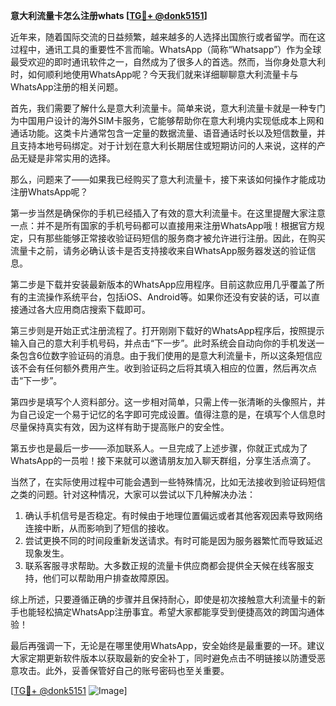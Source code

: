**意大利流量卡怎么注册whats [[TG💪+ @donk5151](https://t.me/s/donk5151)]**

近年来，随着国际交流的日益频繁，越来越多的人选择出国旅行或者留学。而在这过程中，通讯工具的重要性不言而喻。WhatsApp（简称“Whatsapp”）作为全球最受欢迎的即时通讯软件之一，自然成为了很多人的首选。然而，当你身处意大利时，如何顺利地使用WhatsApp呢？今天我们就来详细聊聊意大利流量卡与WhatsApp注册的相关问题。

首先，我们需要了解什么是意大利流量卡。简单来说，意大利流量卡就是一种专门为中国用户设计的海外SIM卡服务，它能够帮助你在意大利境内实现低成本上网和通话功能。这类卡片通常包含一定量的数据流量、语音通话时长以及短信数量，并且支持本地号码绑定。对于计划在意大利长期居住或短期访问的人来说，这样的产品无疑是非常实用的选择。

那么，问题来了——如果我已经购买了意大利流量卡，接下来该如何操作才能成功注册WhatsApp呢？

第一步当然是确保你的手机已经插入了有效的意大利流量卡。在这里提醒大家注意一点：并不是所有国家的手机号码都可以直接用来注册WhatsApp哦！根据官方规定，只有那些能够正常接收验证码短信的服务商才被允许进行注册。因此，在购买流量卡之前，请务必确认该卡是否支持接收来自WhatsApp服务器发送的验证信息。

第二步是下载并安装最新版本的WhatsApp应用程序。目前这款应用几乎覆盖了所有的主流操作系统平台，包括iOS、Android等。如果你还没有安装的话，可以直接通过各大应用商店搜索下载即可。

第三步则是开始正式注册流程了。打开刚刚下载好的WhatsApp程序后，按照提示输入自己的意大利手机号码，并点击“下一步”。此时系统会自动向你的手机发送一条包含6位数字验证码的消息。由于我们使用的是意大利流量卡，所以这条短信应该不会有任何额外费用产生。收到验证码之后将其填入相应的位置，然后再次点击“下一步”。

第四步是填写个人资料部分。这一步相对简单，只需上传一张清晰的头像照片，并为自己设定一个易于记忆的名字即可完成设置。值得注意的是，在填写个人信息时尽量保持真实有效，因为这样有助于提高账户的安全性。

第五步也是最后一步——添加联系人。一旦完成了上述步骤，你就正式成为了WhatsApp的一员啦！接下来就可以邀请朋友加入聊天群组，分享生活点滴了。

当然了，在实际使用过程中可能会遇到一些特殊情况，比如无法接收到验证码短信之类的问题。针对这种情况，大家可以尝试以下几种解决办法：

1. 确认手机信号是否稳定。有时候由于地理位置偏远或者其他客观因素导致网络连接中断，从而影响到了短信的接收。
2. 尝试更换不同的时间段重新发送请求。有时可能是因为服务器繁忙而导致延迟现象发生。
3. 联系客服寻求帮助。大多数正规的流量卡供应商都会提供全天候在线客服支持，他们可以帮助用户排查故障原因。

综上所述，只要遵循正确的步骤并且保持耐心，即使是初次接触意大利流量卡的新手也能轻松搞定WhatsApp注册事宜。希望大家都能享受到便捷高效的跨国沟通体验！

最后再强调一下，无论是在哪里使用WhatsApp，安全始终是最重要的一环。建议大家定期更新软件版本以获取最新的安全补丁，同时避免点击不明链接以防遭受恶意攻击。此外，妥善保管好自己的账号密码也至关重要。

[[TG💪+ @donk5151](https://t.me/s/donk5151) ![Image](https://i.postimg.cc/rwNCRYN7/Snipaste-2025-04-30-17-27-05.png)]